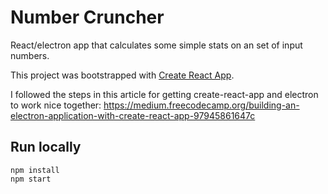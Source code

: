 # Number Cruncher

React/electron app that calculates some simple stats on an set of input numbers.

This project was bootstrapped with [Create React App](https://github.com/facebookincubator/create-react-app).

I followed the steps in this article for getting create-react-app and electron to work nice together: 
https://medium.freecodecamp.org/building-an-electron-application-with-create-react-app-97945861647c 


## Run locally

```
npm install
npm start
```